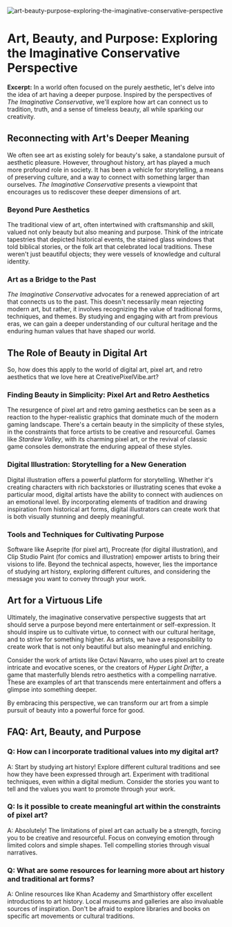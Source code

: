 ![art-beauty-purpose-exploring-the-imaginative-conservative-perspective](https://images.pexels.com/photos/33514622/pexels-photo-33514622.jpeg?auto=compress&cs=tinysrgb&fit=crop&h=627&w=1200)

# Art, Beauty, and Purpose: Exploring the Imaginative Conservative Perspective

**Excerpt:** In a world often focused on the purely aesthetic, let's delve into the idea of art having a deeper purpose. Inspired by the perspectives of *The Imaginative Conservative*, we'll explore how art can connect us to tradition, truth, and a sense of timeless beauty, all while sparking our creativity.

## Reconnecting with Art's Deeper Meaning

We often see art as existing solely for beauty's sake, a standalone pursuit of aesthetic pleasure. However, throughout history, art has played a much more profound role in society. It has been a vehicle for storytelling, a means of preserving culture, and a way to connect with something larger than ourselves. *The Imaginative Conservative* presents a viewpoint that encourages us to rediscover these deeper dimensions of art.

### Beyond Pure Aesthetics

The traditional view of art, often intertwined with craftsmanship and skill, valued not only beauty but also meaning and purpose. Think of the intricate tapestries that depicted historical events, the stained glass windows that told biblical stories, or the folk art that celebrated local traditions. These weren't just beautiful objects; they were vessels of knowledge and cultural identity.

### Art as a Bridge to the Past

*The Imaginative Conservative* advocates for a renewed appreciation of art that connects us to the past. This doesn't necessarily mean rejecting modern art, but rather, it involves recognizing the value of traditional forms, techniques, and themes. By studying and engaging with art from previous eras, we can gain a deeper understanding of our cultural heritage and the enduring human values that have shaped our world.

## The Role of Beauty in Digital Art

So, how does this apply to the world of digital art, pixel art, and retro aesthetics that we love here at CreativePixelVibe.art?

### Finding Beauty in Simplicity: Pixel Art and Retro Aesthetics

The resurgence of pixel art and retro gaming aesthetics can be seen as a reaction to the hyper-realistic graphics that dominate much of the modern gaming landscape. There's a certain beauty in the simplicity of these styles, in the constraints that force artists to be creative and resourceful. Games like *Stardew Valley*, with its charming pixel art, or the revival of classic game consoles demonstrate the enduring appeal of these styles.

### Digital Illustration: Storytelling for a New Generation

Digital illustration offers a powerful platform for storytelling. Whether it's creating characters with rich backstories or illustrating scenes that evoke a particular mood, digital artists have the ability to connect with audiences on an emotional level. By incorporating elements of tradition and drawing inspiration from historical art forms, digital illustrators can create work that is both visually stunning and deeply meaningful.

### Tools and Techniques for Cultivating Purpose

Software like Aseprite (for pixel art), Procreate (for digital illustration), and Clip Studio Paint (for comics and illustration) empower artists to bring their visions to life. Beyond the technical aspects, however, lies the importance of studying art history, exploring different cultures, and considering the message you want to convey through your work.

## Art for a Virtuous Life

Ultimately, the imaginative conservative perspective suggests that art should serve a purpose beyond mere entertainment or self-expression. It should inspire us to cultivate virtue, to connect with our cultural heritage, and to strive for something higher. As artists, we have a responsibility to create work that is not only beautiful but also meaningful and enriching.

Consider the work of artists like Octavi Navarro, who uses pixel art to create intricate and evocative scenes, or the creators of *Hyper Light Drifter*, a game that masterfully blends retro aesthetics with a compelling narrative. These are examples of art that transcends mere entertainment and offers a glimpse into something deeper.

By embracing this perspective, we can transform our art from a simple pursuit of beauty into a powerful force for good.

## FAQ: Art, Beauty, and Purpose

### Q: How can I incorporate traditional values into my digital art?

A: Start by studying art history! Explore different cultural traditions and see how they have been expressed through art. Experiment with traditional techniques, even within a digital medium. Consider the stories you want to tell and the values you want to promote through your work.

### Q: Is it possible to create meaningful art within the constraints of pixel art?

A: Absolutely! The limitations of pixel art can actually be a strength, forcing you to be creative and resourceful. Focus on conveying emotion through limited colors and simple shapes. Tell compelling stories through visual narratives.

### Q: What are some resources for learning more about art history and traditional art forms?

A: Online resources like Khan Academy and Smarthistory offer excellent introductions to art history. Local museums and galleries are also invaluable sources of inspiration. Don't be afraid to explore libraries and books on specific art movements or cultural traditions.
